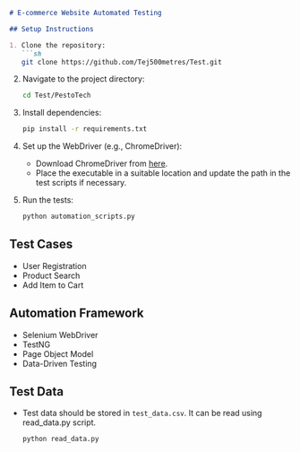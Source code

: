 ```markdown
# E-commerce Website Automated Testing

## Setup Instructions

1. Clone the repository:
   ```sh
   git clone https://github.com/Tej500metres/Test.git
   ```

2. Navigate to the project directory:
   ```sh
   cd Test/PestoTech
   ```

3. Install dependencies:
   ```sh
   pip install -r requirements.txt
   ```

4. Set up the WebDriver (e.g., ChromeDriver):
   - Download ChromeDriver from [here](https://sites.google.com/a/chromium.org/chromedriver/downloads).
   - Place the executable in a suitable location and update the path in the test scripts if necessary.

5. Run the tests:
   ```sh
   python automation_scripts.py
   ```

## Test Cases

- User Registration
- Product Search
- Add Item to Cart

## Automation Framework

- Selenium WebDriver
- TestNG
- Page Object Model
- Data-Driven Testing

## Test Data

- Test data should be stored in `test_data.csv`. It can be read using read_data.py script.
   ```sh
   python read_data.py
   ```